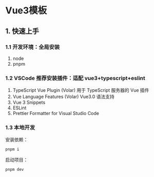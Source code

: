 # Vue3模板

## 1. 快速上手

### 1.1 开发环境：全局安装

1. node
1. pnpm

### 1.2 VSCode 推荐安装插件：适配 vue3+typescript+eslint

1. TypeScript Vue Plugin (Volar) 用于 TypeScript 服务器的 Vue 插件
2. Vue Language Features (Volar) Vue3.0 语法支持
3. Vue 3 Snippets
4. ESLint
5. Prettier Formatter for Visual Studio Code

### 1.3 本地开发

安装依赖：

```js
pnpm i
```

启动项目：

```js
pnpm dev
```
